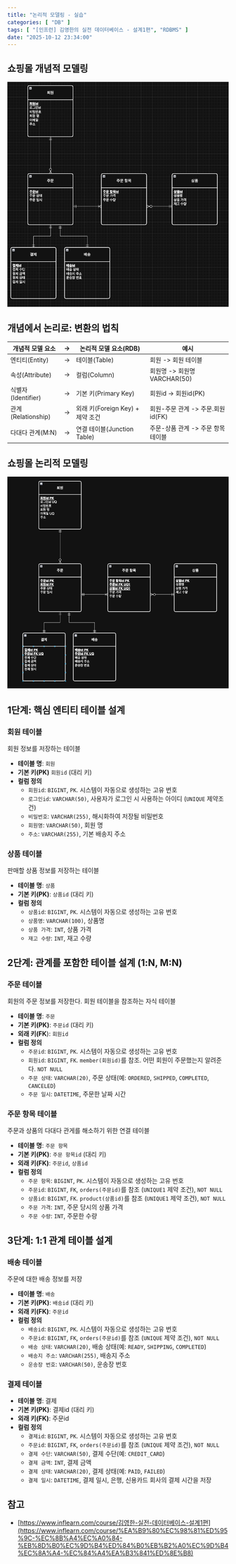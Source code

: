 ```yaml
---
title: "논리적 모델링 - 실습"
categories: [ "DB" ]
tags: [ "[인프런] 김영한의 실전 데이터베이스 - 설계1편", "RDBMS" ]
date: "2025-10-12 23:34:00"
---
```


## 쇼핑몰 개념적 모델링

![](/assets/img/posts/2025/10/2025-10-12-논리적-모델링-실습/688802799979583.png)

## 개념에서 논리로: 변환의 법칙

| 개념적 모델 요소        | -> | 논리적 모델 요소(RDB)            | 예시                      |
|------------------|----|---------------------------|-------------------------|
| 엔티티(Entity)      | -> | 테이블(Table)                | 회원 -> 회원 테이블            |
| 속성(Attribute)    | -> | 컬럼(Column)                | 회원명 -> 회원명 VARCHAR(50)  |
| 식별자(Identifier)  | -> | 기본 키(Primary Key)         | 회원id -> 회원id(PK)        |
| 관계(Relationship) | -> | 외래 키(Foreign Key) + 제약 조건 | 회원-주문 관계 -> 주문.회원id(FK) |
| 다대다 관계(M:N)      | -> | 연결 테이블(Junction Table)    | 주문-상품 관계 -> 주문 항목 테이블   |

## 쇼핑몰 논리적 모델링

![](/assets/img/posts/2025/10/2025-10-12-논리적-모델링-실습/689324375888041.png)

## 1단계: 핵심 엔티티 테이블 설계

### 회원 테이블

회원 정보를 저장하는 테이블

- **테이블 명**: `회원`
- **기본 키(PK)** `회원id` (대리 키)
- **컬럼 정의**
  - `회원id`: `BIGINT`, `PK`. 시스템이 자동으로 생성하는 고유 번호
  - `로그인id`: `VARCHAR(50)`, 사용자가 로그인 시 사용하는 아이디 (`UNIQUE` 제약조건)
  - `비밀번호`: `VARCHAR(255)`, 해시화하여 저장될 비밀번호
  - `회원명`: `VARCHAR(50)`, 회원 명
  - `주소`: `VARCHAR(255)`, 기본 배송지 주소

### 상품 테이블

판매할 상품 정보를 저장하는 테이블

- **테이블 명**: `상품`
- **기본 키(PK)**: `상품id` (대리 키)
- **컬럼 정의**
  - `상품id`: `BIGINT`, `PK`. 시스템이 자동으로 생성하는 고유 번호
  - `상품명`: `VARCHAR(100)`, 상품명
  - `상품 가격`: `INT`, 상품 가격
  - `재고 수량`: `INT`, 재고 수량

## 2단계: 관계를 포함한 테이블 설계 (1:N, M:N)

### 주문 테이블

회원의 주문 정보를 저장한다. 회원 테이블을 참조하는 자식 테이블

- **테이블 명**: `주문`
- **기본 키(PK)**: `주문id` (대리 키)
- **외래 키(FK**): `회원id`
- **컬럼 정의**
  - `주문id`: `BIGINT`, `PK`. 시스템이 자동으로 생성하는 고유 번호
  - `회원id`: `BIGINT`, `FK`. `member(회원id)`를 참조. 어떤 회원이 주문했는지 알려준다. `NOT NULL`
  - `주문 상태`: `VARCHAR(20)`, 주문 상태(예: `ORDERED`, `SHIPPED`, `COMPLETED`, `CANCELED`)
  - `주문 일시`: `DATETIME`, 주문한 날짜 시간

### 주문 항목 테이블

주문과 상품의 다대다 관게를 해소하기 위한 연결 테이블

- **테이블 명**: `주문 항목`
- **기본 키(PK)**: `주문 항목id` (대리 키)
- **외래 키(FK)**: `주문id`, `상품id`
- **컬럼 정의**
  - `주문 항목`: `BIGINT`, `PK`. 시스템이 자동으로 생성하는 고유 번호
  - `주문id`: `BIGINT`, `FK`, `orders(주문id)`를 참조 (`UNIQUE1` 제약 조건), `NOT NULL`
  - `상품id`: `BIGINT`, `FK`. `product(상품id)`를 참조 (`UNIQUE1` 제약 조건), `NOT NULL`
  - `주문 가격`: `INT`, 주문 당시의 상품 가격
  - `주문 수량`: `INT`, 주문한 수량

## 3단계: 1:1 관계 테이블 설계

### 배송 테이블

주문에 대한 배송 정보를 저장

- **테이블 명**: `배송`
- **기본 키(PK)**: `배송id` (대리 키)
- **외래 키(FK)**: `주문id`
- **컬럼 정의**
  - `배송id`: `BIGINT`, `PK`. 시스템이 자동으로 생성하는 고유 번호
  - `주문id`: `BIGINT`, `FK`, `orders(주문id)`를 참조 (`UNIQUE` 제약 조건), `NOT NULL`
  - `배송 상태`: `VARCHAR(20)`, 배송 상태(예: `READY`, `SHIPPING`, `COMPLETED`)
  - `배송지 주소`: `VARCHAR(255)`, 배송지 주소
  - `운송장 번호`: `VARCHAR(50)`, 운송장 번호

### 결제 테이블

- **테이블 명**: 결제
- **기본 키(PK)**: 결제id (대리 키)
- **외래 키(FK)**: 주문id
- **컬럼 정의**
  - `결제id`: `BIGINT`, `PK`. 시스템이 자동으로 생성하는 고유 번호
  - `주문id`: `BIGINT`, `FK`, `orders(주문id)`를 참조 (`UNIQUE` 제약 조건), `NOT NULL`
  - `결제 수단`: `VARCHAR(50)`, 결제 수단(예: `CREDIT_CARD`)
  - `결제 금액`: `INT`, 결제 금액
  - `결제 상태`: `VARCHAR(20)`, 결제 상태(예: `PAID`, `FAILED`)
  - `결제 일시`: `DATETIME`, 결제 일시, 은행, 신용카드 회사의 결제 시간을 저장

## 참고

- [https://www.inflearn.com/course/김영한-실전-데이터베이스-설계1편](https://www.inflearn.com/course/%EA%B9%80%EC%98%81%ED%95%9C-%EC%8B%A4%EC%A0%84-%EB%8D%B0%EC%9D%B4%ED%84%B0%EB%B2%A0%EC%9D%B4%EC%8A%A4-%EC%84%A4%EA%B3%841%ED%8E%B8)


